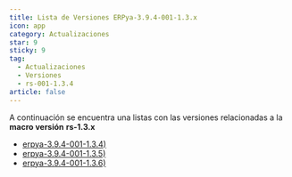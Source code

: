 ```yaml
---
title: Lista de Versiones ERPya-3.9.4-001-1.3.x
icon: app
category: Actualizaciones
star: 9
sticky: 9
tag:
  - Actualizaciones
  - Versiones
  - rs-001-1.3.4
article: false
---
```


A continuación se encuentra una listas con las versiones relacionadas a la **macro versión** **rs-1.3.x**

- [erpya-3.9.4-001-1.3.4)](erpya-3.9.4-001-1.3.4.md)
- [erpya-3.9.4-001-1.3.5)](erpya-3.9.4-001-1.3.5.md)
- [erpya-3.9.4-001-1.3.6)](erpya-3.9.4-001-1.3.6.md)
